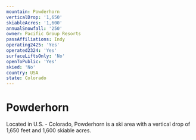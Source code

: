 ```yaml
---
mountain: Powderhorn
verticalDrop: '1,650'
skiableAcres: '1,600'
annualSnowfall: '250'
owner: Pacific Group Resorts
passAffiliations: Indy
operating2425: 'Yes'
operated2324: 'Yes'
surfaceLiftsOnly: 'No'
openToPublic: 'Yes'
skied: 'No'
country: USA
state: Colorado
---
```


# Powderhorn

Located in U.S. - Colorado, Powderhorn is a ski area with a vertical drop of 1,650 feet and 1,600 skiable acres.
